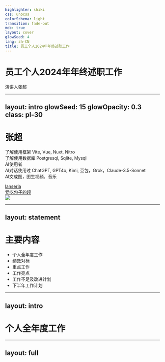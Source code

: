 ```yaml
---
highlighter: shiki
css: unocss
colorSchema: light
transition: fade-out
mdc: true
layout: cover
glowSeed: 4
lang: zh-CN
title: 员工个人2024年年终述职工作
---
```


# 员工个人2024年年终述职工作

演讲人张超

---
layout: intro
glowSeed: 15
glowOpacity: 0.3
class: pl-30
---

# 张超

<div class="[&>*]:important-leading-10 opacity-80">

了解使用框架 Vite, Vue, Nuxt, Nitro <br/>
了解使用数据库 Postgresql, Sqlite, Mysql <br/>
AI使用者<br/>
AI对话使用过 ChatGPT, GPT4o, Kimi, 豆包，Grok，Claude-3.5-Sonnet <br/>
AI文成图，图生视频，音乐 <br/>

</div>

<div my-10 w-min flex="~ gap-1" items-center justify-center>
  <div i-ri-github-line op50 ma text-xl ml4/>
  <div><a href="https://github.com/lanseria" target="_blank" class="border-none! font-300">lanseria</a></div>
  <div i-ri-bilibili-line op50 ma text-xl ml4/>
  <div><a href="https://space.bilibili.com/8487409" target="_blank" class="border-none! font-300" ws-nowrap>爱吃包子的超</a></div>
</div>

<img src="https://avatars.githubusercontent.com/u/14802764?v=4" absolute top-36 right-30 w-40 rounded-full />

<!--
...

-->

---
layout: statement
---

# 主要内容

<div class="h-20px w-full" />

- 个人全年度工作
- 绩效对标
- 重点工作
- 工作亮点
- 工作不足及改进计划
- 下半年工作计划

---
layout: intro
---

# 个人全年度工作

---
layout: full
---

<Timeline />